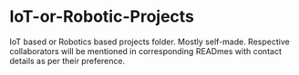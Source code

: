 # IoT-or-Robotic-Projects
IoT based or Robotics based projects folder. Mostly self-made. Respective collaborators will be mentioned in corresponding READmes with contact details as per their preference.
